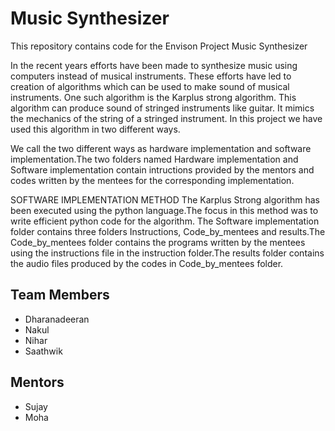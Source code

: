 # Music Synthesizer

This repository contains code for the Envison Project Music Synthesizer

In the recent years efforts have been made to synthesize music using computers instead of musical 
instruments. These efforts have led to creation of algorithms which can be used to make sound of musical instruments. One such algorithm is the Karplus strong algorithm. This algorithm can produce sound of stringed instruments like guitar. It mimics the mechanics of the string of a stringed instrument. In this project we have used this algorithm in two different ways.  

We call the two different ways as hardware implementation and software implementation.The two folders named Hardware implementation and Software implementation contain intructions provided by the mentors and codes written by the mentees for the corresponding implementation. 

SOFTWARE IMPLEMENTATION METHOD
The Karplus Strong algorithm has been executed using the python language.The focus in this method was to write efficient python code for the algorithm. The Software implementation folder contains three folders Instructions, Code_by_mentees and results.The Code_by_mentees folder contains the programs written by the mentees using the instructions file in the instruction folder.The results folder contains the audio files produced by the codes in Code_by_mentees folder.

## Team Members

* Dharanadeeran 
* Nakul
* Nihar
* Saathwik

## Mentors

* Sujay
* Moha
